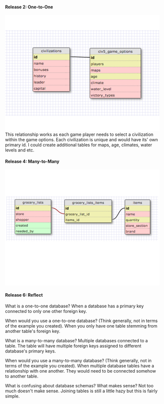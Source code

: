 #### Release 2: One-to-One
![One-to-One](8.5.1.jpeg)
This relationship works as each game player needs to select a civilization within the game options.  Each civilization is unique and would have its' own primary id.  I could create additional tables for maps, age, climates, water levels and etc.  
#### Release 4: Many-to-Many
![Many-to-Many](8.5.2.jpeg)
#### Release 6: Reflect

What is a one-to-one database? When a database has a primary key connected to only one other foreign key.  

When would you use a one-to-one database? (Think generally, not in terms of the example you created). When you only have one table stemming from another table's foreign key.  

What is a many-to-many database? Multiple databases connected to a table.  The table will have multiple foreign keys assigned to different database's primary keys.

When would you use a many-to-many database? (Think generally, not in terms of the example you created). When multiple database tables have a relationship with one another.  They would need to be connected somehow to another table.

What is confusing about database schemas? What makes sense? Not too much doesn't make sense.  Joining tables is still a little hazy but this is fairly simple.